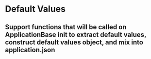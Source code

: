 # Default Values

## Support functions that will be called on ApplicationBase init to extract default values, construct default values object, and mix into application.json